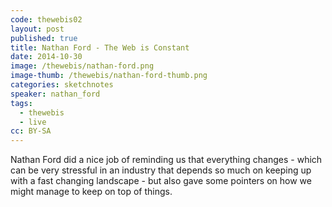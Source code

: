 ```yaml
---
code: thewebis02
layout: post
published: true
title: Nathan Ford - The Web is Constant
date: 2014-10-30
image: /thewebis/nathan-ford.png
image-thumb: /thewebis/nathan-ford-thumb.png
categories: sketchnotes
speaker: nathan_ford
tags:
  - thewebis
  - live
cc: BY-SA
---
```


Nathan Ford did a nice job of reminding us that everything changes - which can be very stressful in an industry that depends so much on keeping up with a fast changing landscape - but also gave some pointers on how we might manage to keep on top of things.
